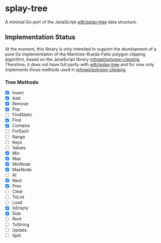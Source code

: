 # splay-tree

A minimal Go port of the JavaScript [w8r/splay-tree](https://github.com/w8r/splay-tree) data structure.

## Implementation Status

At the moment, this library is only intended to support the development of a pure Go implementation of the Martinez-Rueda-Feito polygon clipping algorithm, based on the JavaScript library [mfogel/polygon-clipping](https://github.com/mfogel/polygon-clipping). Therefore, it does not have full parity with [w8r/splay-tree](https://github.com/w8r/splay-tree) and for now only implements those methods used in [mfogel/polygon-clipping](https://github.com/mfogel/polygon-clipping).

### Tree Methods

* [X] Insert
* [X] Add
* [X] Remove
* [X] Pop
* [ ] FindStatic
* [X] Find
* [X] Contains
* [ ] ForEach
* [ ] Range
* [ ] Keys
* [ ] Values
* [X] Min
* [X] Max
* [X] MinNode
* [X] MaxNode
* [ ] At
* [X] Next
* [X] Prev
* [ ] Clear
* [ ] ToList
* [ ] Load
* [X] IsEmpty
* [X] Size
* [ ] Root
* [ ] ToString
* [ ] Update
* [ ] Split
